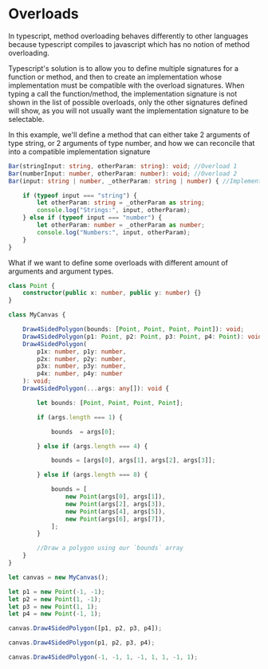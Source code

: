 # Overloads

In typescript, method overloading behaves differently to other languages because typescript compiles to javascript which has no notion of method overloading.  

Typescript's solution is to allow you to define multiple signatures for a function or method, and then to create an implementation whose implementation must be compatible with the overload signatures.
When typing a call the function/method, the implementation signature is not shown in the list of possible overloads, only the other signatures defined will show, as you will not usually want the implementation signature to be selectable.

In this example, we'll define a method that can either take 2 arguments of type string, or 2 arguments of type number, and how we can reconcile that into a compatible implementation signature
```typescript
Bar(stringInput: string, otherParam: string): void; //Overload 1
Bar(numberInput: number, otherParam: number): void; //Overload 2
Bar(input: string | number, _otherParam: string | number) { //Implementation

    if (typeof input === "string") {
        let otherParam: string = _otherParam as string;
        console.log("Strings:", input, otherParam);
    } else if (typeof input === "number") {
        let otherParam: number = _otherParam as number;
        console.log("Numbers:", input, otherParam);
    }
}
```


What if we want to define some overloads with different amount of arguments and argument types.

```typescript
class Point {
    constructor(public x: number, public y: number) {}
}

class MyCanvas {

    Draw4SidedPolygon(bounds: [Point, Point, Point, Point]): void;
    Draw4SidedPolygon(p1: Point, p2: Point, p3: Point, p4: Point): void;
    Draw4SidedPolygon(
        p1x: number, p1y: number,
        p2x: number, p2y: number,
        p3x: number, p3y: number,
        p4x: number, p4y: number
    ): void;
    Draw4SidedPolygon(...args: any[]): void {

        let bounds: [Point, Point, Point, Point];

        if (args.length === 1) {

            bounds  = args[0];

        } else if (args.length === 4) {

            bounds = [args[0], args[1], args[2], args[3]];

        } else if (args.length === 8) {

            bounds = [
                new Point(args[0], args[1]),
                new Point(args[2], args[3]),
                new Point(args[4], args[5]),
                new Point(args[6], args[7]),
            ];
        }

        //Draw a polygon using our `bounds` array
    }
}
```

```typescript
let canvas = new MyCanvas();

let p1 = new Point(-1, -1);
let p2 = new Point(1, -1);
let p3 = new Point(1, 1);
let p4 = new Point(-1, 1);

canvas.Draw4SidedPolygon([p1, p2, p3, p4]);

canvas.Draw4SidedPolygon(p1, p2, p3, p4);

canvas.Draw4SidedPolygon(-1, -1, 1, -1, 1, 1, -1, 1);
```